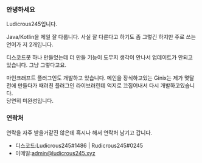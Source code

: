 ### 안녕하세요

Ludicrous245입니다.  

Java/Kotlin을 제일 잘 다룹니다. 
사실 잘 다룬다고 하기도 좀 그렇긴 하지만 
주로 쓰는 언어가 저 2개입니다.  

디스코드봇 하나 만들었는데 더 만들 기능이 도무지 생각이 안나서 업데이트가 안되고 있습니다. 
그냥 그렇다고요.   

마인크래프트 플러그인도 개발하고 있습니다. 
메인을 장식하고있는 Ginix는 제가 몇달 전에 만들다가 때려친 플러그인 라이브러린데 
억지로 끄집어내서 다시 개발하고있습니다.  
당연히 미완성입니다.    

### 연락처 

연락을 자주 받을거같진 않은데 혹시나 해서 연락처 남기고 갑니다.

- 디스코드:Ludicrous245#1486 | Rudicrous245#0245  
- 이메일:admin@ludicrous245.xyz  

<!--
**Ludicrous245/Ludicrous245** is a ✨ _special_ ✨ repository because its `README.md` (this file) appears on your GitHub profile.

Here are some ideas to get you started:

- 🔭 I’m currently working on ...
- 🌱 I’m currently learning ...
- 👯 I’m looking to collaborate on ...
- 🤔 I’m looking for help with ...
- 💬 Ask me about ...
- 📫 How to reach me: ...
- 😄 Pronouns: ...
- ⚡ Fun fact: ...
-->
